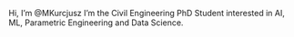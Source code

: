 Hi, I’m @MKurcjusz
I’m the Civil Engineering PhD Student interested in AI, ML, Parametric Engineering and Data Science. 

<!---
MKurcjusz/MKurcjusz is a ✨ special ✨ repository because its `README.md` (this file) appears on your GitHub profile.
You can click the Preview link to take a look at your changes.
--->
